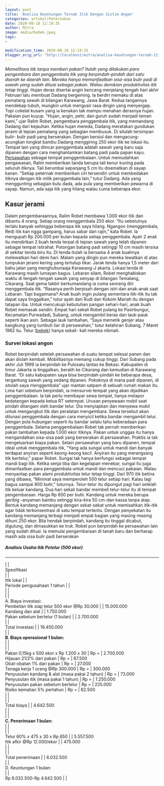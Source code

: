 ```yaml
---
layout: post
title: 'Analisa Keuntungan Ternak Itik Dengan Sistim Angon'
categories: artikel|Peternakan
date: 2020-08-18 12:19:35
author: Mitra
image: media/bebek.jpeg
tags:
- 

modification_time: 2020-08-18 12:19:35
blogger_orig_url: "http://localhost/mitra/analisa-keuntungan-ternak-itik-dengan.html"
---
```


_Memelihara itik tanpa memberi pakan? Itulah yang dilakukan para pengembara
dan penggembala itik yang berpindah-pindah dari satu daerah ke daerah lain.
Mereka hanya memanfaatkan sisa-sisa bulir padi di sawah yang sudah dituai
sebagai pakan. Walau demikian produktivitas itik tetap tinggi._ Hujan deras
disertai angin kencang menjelang tengah hari akhir Februari lalu membuat
Dadang bergeming. Ia berdiri memaku di atas pematang sawah di bilangan
Karawang, Jawa Barat. Kedua tangannya mendekap tubuh, mungkin untuk mengusir
rasa dingin yang menyergap. Topi cokelat kusam yang ia kenakan tak mampu
menahan derasnya hujan. Pakaian pun kuyup. “Hujan, angin, petir, dan guruh
sudah menjadi teman kami,” ujar Ralim Robet, pengembara penggembala itik, yang
memandang Dadang dari kejauhan. Ketika hujan mereda, Dadang meratakan gundukan
jerami di tepian pematang yang sebagian membusuk. Di situlah tersimpan bulir-
bulir padi yang berserakan. Dengan bersiul dan mengacung-acungkan tongkat
bambu Dadang menggiring 250 ekor itik ke lokasi itu. Tempat lain yang diincar
penggembala adalah sawah yang baru saja dipanen dengan cara menghantamkan
batang padi pada papan kayu. [Persawahan](http://127.0.0.1/mitra/pertanian
"Persawahan") sebagai tempat penggembalaan. Untuk memudahkan pengawasan, Ralim
memberikan tanda berupa tali kenur kuning pada seluruh itiknya. Tali berumbai
sepanjang 5 cm itu disematkan di sayap kanan. “Setiap peternak memberikan ciri
tersendiri untuk membedakan itiknya dengan itik milik penggembala lain,” tutur
Dadang. Ada yang menggunting sebagian bulu dada, ada pula yang memberikan
pewarna di sayap. Namun, ada saja itik yang hilang walau cuma beberapa ekor.

## Kasur jerami

Dalam pengembaraannya, Ralim Robet membawa 1.000 ekor itik dan dibantu 4
orang. Setiap orang menggembala 250 ekor. “Itu sebetulnya terlalu banyak
sehingga beberapa itik saya hilang. Ngangon {menggembala, Red) itik kan ngga
gampang, harus sabar dan rajin,” kata Robet. Ia mengupah Rp 200.000 per bulan
kepada setiap penggembala. Ayah 2 anak itu mendirikan 2 buah tenda terpal di
tepian sawah yang telah dipanen sebagai tempat istirahat. Potongan batang padi
setinggi 10 cm masih tersisa di sekitar tenda biru itu. Di tenda itulah ia
bersama 4 anak buahnya melewatkan hari demi hari. Malam yang dingin pun mereka
lewatkan di atas tumpukan jerami kering yang tertutup tikar. Jarak tenda hanya
1,5 meter dari bahu jalan yang menghubunaaja Karawang-J akarta. Lokasi tenda
di Karawang masih lumayan bagus. Lebaran silam, Robet menghabiskan waktu di
tengah-tengah sawah yang senyap di bilangan Temalang, Cikarang. Saat gema
takbir berkumandang ia cuma seorang diri menggembala itik. “Rasanya perih
berpisah dengan istri dan anak-anak saat Lebaran. Tapi bagaimana? Anak buah
ingin pulang sementara itik-itik itu tak dapat saya tinggalkan,” tutur ayah
dari Rudi dan Kokom Mariah itu dengan tatapan iba. Untuk mencukupi kebutuhan
pangan sehari-hari, anak buah Robet memasak sendiri. Empat hari sekali Robet
pulang ke Pasirbungur, Kecamatan Purwadadi, Subang, untuk mengambil beras dan
lauk-pauk seperti ikan asin. Sebagai lauk tambahan, “Saya memetik genjer atau
kangkung yang tumbuh liar di persawahan,” tutur kelahiran Subang, 7 Maret 1962
itu. Telur ([bebek](http://127.0.0.1/mitra/topik/bebek "bebek")) hanya sekali-
kali mereka nikmati.

### Survei lokasi angon

Robet berpindah setelah persawahan di suatu tempat selesai panen dan akan
diolah kembali. Mobilitasnya memang cukup tinggi. Dari Subang pada akhir Juli
1999 ia berpindah ke Pulosatu lantas ke Bekasi. Kabupaten di timur Jakarta ia
tinggalkan, beralih ke Cikarang dan kemudian di Karawang Barat. “Di satu
kabupaten saya bisa berpindah-pindah ke beberapa desa, tergantung sawah yang
sedang dipanen. Pokoknya di mana padi dipanen, di situlah saya menggembala”
ujar mantan satpam di sebuah rumah makan itu. Lima hari sebelum berpindah, ia
mensurvei tempat yang akan dijadikan penggembalaan. Ia tak perlu membayar sewa
tempat, hanya melapor kedatangan kepada ketua RT setempat. Urusan penyewaan
mobil saat pindah ditangani oleh bandar telur. Dia menyiapkan dan menyewa
mobil untuk mengangkut itik dan peralatan mengembara. Sewa tersebut akan
dilunasi penggembala dengan cara menyicil ketika bandar mengambil telur.
Dengan pola hubungan seperti itu bandar selalu tahu keberadaan para
penggembala. Selama penggembalaan Robet tak pernah memberikan pakan tambahan
kepada 1.000 ekor itiknya. Pakan untuk unggas itu hanya mengandalkan sisa-sisa
padi yang berserakan di persawahan. Praktis ia tak mengeluarkan biaya pakan.
Selain persawahan yang baru dipanen, tempat ideal untuk menggembala itik,
“Yang ada sungai untuk mandi dan banyak terdapat anyiran seperti keong-keong
kecil. Anyiran itu yang merangsang itik bertelur,” papar Robet. Sungai tak
hanya berfungsi sebagai tempat mandi bagi itik. Ketika senja tiba dan
kegelapan menebar, sungai itu juga dimanfaatkan para penggembala untuk mandi
dan mencuci pakaian. Walau menyantap pakan alami produktivitas telur tetap
tinggi. Dari 970 itik betina yang dibawa, “Minimal saya memperoleh 500 telur
setiap hari. Kalau lagi bagus sampai 800 butir,” tuturnya. Telur-telur itu
dipungut pagi hari setelah itik keluar kandang. Dua hari sekali bandar membeli
telur-telur itu di tempat pengembaraan. Harga Rp 650 per butir. Kandang untuk
mereka berupa geribig -anyaman bambu setinggi kira-kira 50 cm-dan kassa tanpa
atap. Bentuk kandang memanjang dengan sekat-sekat untuk memisahkan itik-itik
agar tidak terkonsentrasi di satu tempat tertentu. Dengan penyekatan itu
kandang memanjang terbagi menjadi empat bagian yang masing-masing dihuni 250
ekor. Bila hendak berpindah, kandang itu tinggal dicabut, digulung, dan
dimasukkan ke truk. Robet pun berpindah ke persawahan lain yang sudah dituai.
Ia memulai pengembaraan di tanah baru dan berharap masih ada sisa bulir padi
berserakan

##### **Analisis Usaha Itik Petelur (500 ekor)**  
  
---  
|  |   
Spesifikasi  
|  |   
Itik lokal |  |   
Periode pengusahaan 1 tahun |  |   
|  |   
|  |   
A. Biaya investasi:  
Pembelian itik siap telur 500 ekor @Rp 30.000 |  | 15.000.000  
Kandang dan alat |  | 1.750.000  
Pakan sebelum bertelur (1 bulan) |  | 2.700.000  
|  |   
Total investasi |  | 19.450.000  
|  |   
**B. Biaya operasional 1 bulan:**  
|  |   
|  |   
Pakan 0,15kg x 500 ekor x Rp 1.200 x 30 | Rp = | 2.700.000  
Hijauan 21/2% dari pakan | Rp = | 67.500  
Obat-obatan 1% dari pakan | Rp = | 27.000  
Tenaga kerja 1 orang @Rp 300.000 | Rp = | 300.000  
Penyusutan kandang & alat (masa pakai 2 tahun) | Rp = | 73.000  
Penyusutan itik (masa pakai 1 tahun) | Rp = | 1.250.000  
Penyusutan pakan sebelum bertelur | Rp = | 225.000  
Risiko kematian 5% pertahun | Rp = | 62.500  
|  |   
|  |   
Total biaya |  | 4.642.500  
|  |   
|  |   
**C. Penerimaan 1 bulan:**  
|  |   
|  |   
Telur 60% x 475 x 30 x Rp 650 |  | 5.557.500  
Itik afkir @Rp 12.000/ekor |  | 475.000  
|  |   
|  |   
Total penerimaan |  | 6.032.500  
|  |   
D. Keuntungan 1 bulan:  
|  |   
Rp 6.032.500-Rp 4.642.500 |  |   
  


